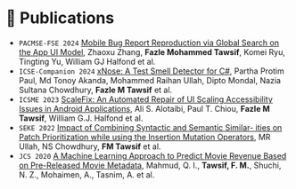 
# 📝 Publications 

<!-- <div class='paper-box'><div class='paper-box-image'><div><div class="badge">CVPR 2016</div><img src='images/500x300.png' alt="sym" width="100%"></div></div>
<div class='paper-box-text' markdown="1">

[Deep Residual Learning for Image Recognition](https://openaccess.thecvf.com/content_cvpr_2016/papers/He_Deep_Residual_Learning_CVPR_2016_paper.pdf)

**Kaiming He**, Xiangyu Zhang, Shaoqing Ren, Jian Sun

[**Project**](https://scholar.google.com/citations?view_op=view_citation&hl=zh-CN&user=DhtAFkwAAAAJ&citation_for_view=DhtAFkwAAAAJ:ALROH1vI_8AC) <strong><span class='show_paper_citations' data='DhtAFkwAAAAJ:ALROH1vI_8AC'></span></strong>
- Lorem ipsum dolor sit amet, consectetur adipiscing elit. Vivamus ornare aliquet ipsum, ac tempus justo dapibus sit amet. 
</div>
</div> -->

- ``PACMSE-FSE 2024`` [Mobile Bug Report Reproduction via Global Search on the App UI Model](https://doi.org/10.1145/3660824), Zhaoxu Zhang, **Fazle Mohammed Tawsif**, Komei Ryu, Tingting Yu, William GJ Halfond et al.
- ``ICSE-Companion 2024`` [xNose: A Test Smell Detector for C#](https://doi.org/10.1145/3639478.3643116), Partha Protim Paul, Md Tonoy Akanda, Mohammed Raihan Ullah, Dipto Mondal, Nazia Sultana Chowdhury, **Fazle M Tawsif** et al.
- ``ICSME 2023``  [ScaleFix: An Automated Repair of UI Scaling Accessibility Issues in Android Applications](https://doi.ieeecomputersociety.org/10.1109/ICSME58846.2023.00025), Ali S. Alotaibi, Paul T. Chiou, **Fazle M Tawsif**, William G.J. Halfond et al.
- ``SEKE 2022`` [Impact of Combining Syntactic and Semantic Similar- ities on Patch Prioritization while using the Insertion Mutation Operators](https://doi.org/10.18293/SEKE2022-047), MR Ullah, NS Chowdhury, **FM Tawsif** et al.
- ``JCS 2020``  [A Machine Learning Approach to Predict Movie Revenue Based on Pre-Released Movie Metadata](https://doi.org/10.3844/jcssp.2020.749.767), Mahmud, Q. I., **Tawsif, F. M.**, Shuchi, N. Z., Mohaimen, A., Tasnim, A. et al.
